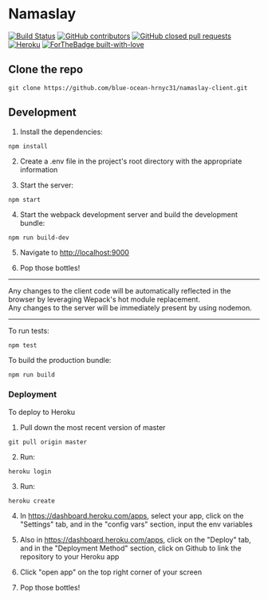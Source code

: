 # Namaslay
[![Build Status](https://travis-ci.com/blue-ocean-hrnyc31/namaslay-client.svg?branch=master)](https://travis-ci.com/blue-ocean-hrnyc31/namaslay-client)
[![GitHub contributors](https://img.shields.io/github/contributors/blue-ocean-hrnyc31/namaslay-client)](https://github.com/blue-ocean-hrnyc31/namaslay-client/edit/master/README.md)
[![GitHub closed pull requests](https://img.shields.io/github/issues-pr-closed/blue-ocean-hrnyc31/namaslay-client)](https://github.com/blue-ocean-hrnyc31/namaslay-client/pulls)
[![Heroku](https://pyheroku-badge.herokuapp.com/?app=go-with-the-flow&style=flat)](http://go-with-the-flow.herokuapp.com/)
[![ForTheBadge built-with-love](http://ForTheBadge.com/images/badges/built-with-love.svg)](https://github.com/blue-ocean-hrnyc31/namaslay-client)

## Clone the repo
`git clone https://github.com/blue-ocean-hrnyc31/namaslay-client.git`

## Development
1.  Install the dependencies:  
```
npm install
```

2.  Create a .env file in the project's root directory with the appropriate information

3.  Start the server:  
```
npm start
```

4.  Start the webpack development server and build the development bundle:  
```
npm run build-dev
```

5.  Navigate to [http://localhost:9000](localhost:9000)

6.  Pop those bottles!

___

Any changes to the client code will be automatically reflected in the browser by leveraging Wepack's hot module replacement.  
Any changes to the server will be immediately present by using nodemon.   

___

To run tests:  
```
npm test
```

To build the production bundle:
```
npm run build
```

### Deployment
To deploy to Heroku  
1.  Pull down the most recent version of master
```
git pull origin master
```

2.  Run:
```
heroku login
```

3.  Run:  
```
heroku create
```

4.  In https://dashboard.heroku.com/apps, select your app, click on the "Settings" tab, and in the "config vars" section, input the env variables

5.  Also in https://dashboard.heroku.com/apps, click on the "Deploy" tab, and in the "Deployment Method" section, click on Github to link the repository to your Heroku app

6.  Click "open app" on the top right corner of your screen

7.  Pop those bottles!
